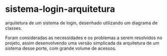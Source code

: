 # sistema-login-arquitetura
<p>arquitetura de um sistema de login, desenhado utilizando um diagrama de classes.</p>
<p>Foram consideradas as necessidades e os problemas a serem resolvidos no projeto, assim desenvolvendo uma versão simplicada da arquitetura de um sistema desse porte, com grande volume de acessos.</p>
